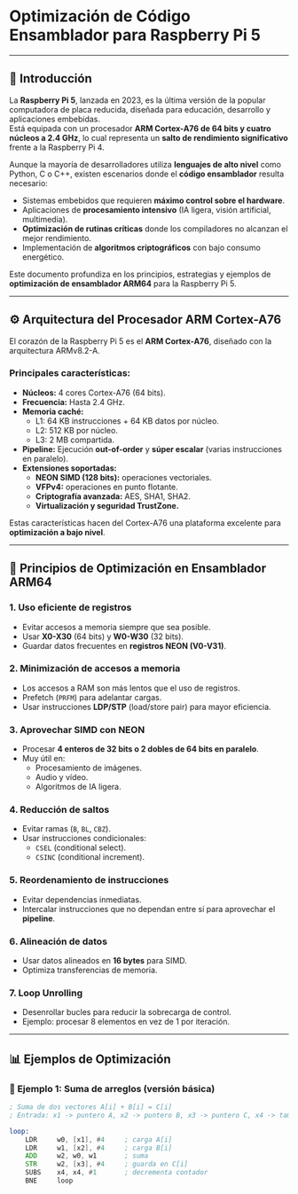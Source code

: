 # Optimización de Código Ensamblador para Raspberry Pi 5

---

## 📌 Introducción
La **Raspberry Pi 5**, lanzada en 2023, es la última versión de la popular computadora de placa reducida, diseñada para educación, desarrollo y aplicaciones embebidas.  
Está equipada con un procesador **ARM Cortex-A76 de 64 bits y cuatro núcleos a 2.4 GHz**, lo cual representa un **salto de rendimiento significativo** frente a la Raspberry Pi 4.

Aunque la mayoría de desarrolladores utiliza **lenguajes de alto nivel** como Python, C o C++, existen escenarios donde el **código ensamblador** resulta necesario:  
- Sistemas embebidos que requieren **máximo control sobre el hardware**.  
- Aplicaciones de **procesamiento intensivo** (IA ligera, visión artificial, multimedia).  
- **Optimización de rutinas críticas** donde los compiladores no alcanzan el mejor rendimiento.  
- Implementación de **algoritmos criptográficos** con bajo consumo energético.  

Este documento profundiza en los principios, estrategias y ejemplos de **optimización de ensamblador ARM64** para la Raspberry Pi 5.

---

## ⚙️ Arquitectura del Procesador ARM Cortex-A76
El corazón de la Raspberry Pi 5 es el **ARM Cortex-A76**, diseñado con la arquitectura ARMv8.2-A.

### Principales características:
- **Núcleos:** 4 cores Cortex-A76 (64 bits).  
- **Frecuencia:** Hasta 2.4 GHz.  
- **Memoria caché:**
  - L1: 64 KB instrucciones + 64 KB datos por núcleo.
  - L2: 512 KB por núcleo.
  - L3: 2 MB compartida.  
- **Pipeline:** Ejecución **out-of-order** y **súper escalar** (varias instrucciones en paralelo).  
- **Extensiones soportadas:**
  - **NEON SIMD (128 bits):** operaciones vectoriales.
  - **VFPv4:** operaciones en punto flotante.  
  - **Criptografía avanzada:** AES, SHA1, SHA2.  
  - **Virtualización y seguridad TrustZone.**

Estas características hacen del Cortex-A76 una plataforma excelente para **optimización a bajo nivel**.

---

## 🧩 Principios de Optimización en Ensamblador ARM64

### 1. Uso eficiente de registros
- Evitar accesos a memoria siempre que sea posible.  
- Usar **X0-X30** (64 bits) y **W0-W30** (32 bits).  
- Guardar datos frecuentes en **registros NEON (V0-V31)**.  

### 2. Minimización de accesos a memoria
- Los accesos a RAM son más lentos que el uso de registros.  
- Prefetch (`PRFM`) para adelantar cargas.  
- Usar instrucciones **LDP/STP** (load/store pair) para mayor eficiencia.  

### 3. Aprovechar SIMD con NEON
- Procesar **4 enteros de 32 bits o 2 dobles de 64 bits en paralelo**.  
- Muy útil en:
  - Procesamiento de imágenes.  
  - Audio y vídeo.  
  - Algoritmos de IA ligera.  

### 4. Reducción de saltos
- Evitar ramas (`B`, `BL`, `CBZ`).  
- Usar instrucciones condicionales:  
  - `CSEL` (conditional select).  
  - `CSINC` (conditional increment).  

### 5. Reordenamiento de instrucciones
- Evitar dependencias inmediatas.  
- Intercalar instrucciones que no dependan entre sí para aprovechar el **pipeline**.  

### 6. Alineación de datos
- Usar datos alineados en **16 bytes** para SIMD.  
- Optimiza transferencias de memoria.  

### 7. Loop Unrolling
- Desenrollar bucles para reducir la sobrecarga de control.  
- Ejemplo: procesar 8 elementos en vez de 1 por iteración.  

---

## 📊 Ejemplos de Optimización

### 🔹 Ejemplo 1: Suma de arreglos (versión básica)
```asm
; Suma de dos vectores A[i] + B[i] = C[i]
; Entrada: x1 -> puntero A, x2 -> puntero B, x3 -> puntero C, x4 -> tamaño

loop:
    LDR     w0, [x1], #4     ; carga A[i]
    LDR     w1, [x2], #4     ; carga B[i]
    ADD     w2, w0, w1       ; suma
    STR     w2, [x3], #4     ; guarda en C[i]
    SUBS    x4, x4, #1       ; decrementa contador
    BNE     loop
